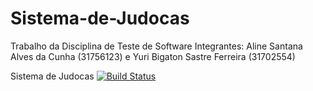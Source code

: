 # Sistema-de-Judocas
Trabalho da Disciplina de Teste de Software
Integrantes: Aline Santana Alves da Cunha (31756123) e Yuri Bigaton Sastre Ferreira (31702554)

Sistema de Judocas   [![Build Status](https://travis-ci.org/seuperfildotravis/Sistema-de-Judocas.svg?branch=master)](https://travis-ci.org/seuperfildotravis/Sistema-de-Judocas)
